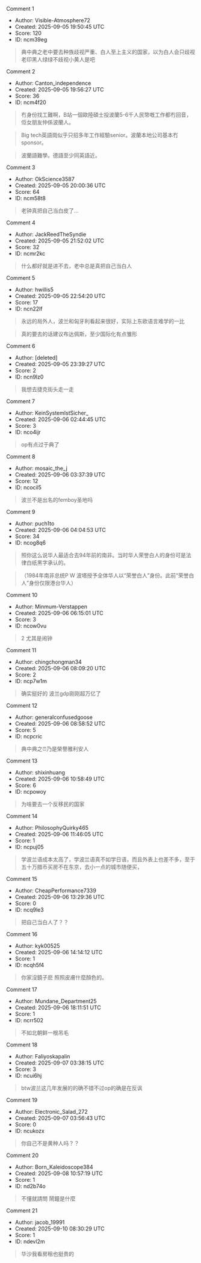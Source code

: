 Comment 1

- Author: Visible-Atmosphere72
- Created: 2025-09-05 19:50:45 UTC
- Score: 120
- ID: ncm39eg

> 典中典之老中要去种族歧视严重、白人至上主义的国家，以为白人会只歧视老印黑人绿绿不歧视小黄人是吧

Comment 2

- Author: Canton_independence
- Created: 2025-09-05 19:56:27 UTC
- Score: 36
- ID: ncm4f20

> 冇身份找工難啊，B站一個歐陸碩士投波蘭5-6千人民幣嘅工作都冇回音，佢女朋友仲係波蘭人。

> Big tech英語崗似乎只招多年工作經驗senior。波蘭本地公司基本冇sponsor。

> 波蘭語難學。德語至少同英語近。

Comment 3

- Author: OkScience3587
- Created: 2025-09-05 20:00:36 UTC
- Score: 64
- ID: ncm58t8

> 老钟真把自己当白皮了…

Comment 4

- Author: JackReedTheSyndie
- Created: 2025-09-05 21:52:02 UTC
- Score: 32
- ID: ncmr2kc

> 什么都好就是进不去，老中总是真把自己当白人

Comment 5

- Author: hwillis5
- Created: 2025-09-05 22:54:20 UTC
- Score: 17
- ID: ncn22lf

> 永远的局外人，波兰和匈牙利看起来很好，实际上东欧语言难学的一比

> 真的要去的话建议布达佩斯，至少国际化有点雏形

Comment 6

- Author: [deleted]
- Created: 2025-09-05 23:39:27 UTC
- Score: 2
- ID: ncn9lz0

> 我想去捷克街头走一走

Comment 7

- Author: KeinSystemIstSicher_
- Created: 2025-09-06 02:44:45 UTC
- Score: 3
- ID: nco4ijr

> op有点过于典了

Comment 8

- Author: mosaic_the_j
- Created: 2025-09-06 03:37:39 UTC
- Score: 12
- ID: ncocil5

> 波兰不是出名的femboy圣地吗

Comment 9

- Author: puch1to
- Created: 2025-09-06 04:04:53 UTC
- Score: 34
- ID: ncog8q6

> 照你这么说华人最适合去94年前的南非。当时华人荣誉白人的身份可是法律白纸黑字承认的。

> （1984年南非总统P W 波塔授予全体华人以“荣誉白人”身份。此前“荣誉白人”身份仅限港台华人）

Comment 10

- Author: Minmum-Verstappen
- Created: 2025-09-06 06:15:01 UTC
- Score: 3
- ID: ncow0vu

> 2 尤其是闹钟

Comment 11

- Author: chingchongman34
- Created: 2025-09-06 08:09:20 UTC
- Score: 2
- ID: ncp7w1m

> 确实挺好的 波兰gdp刚刚超万亿了

Comment 12

- Author: generalconfusedgoose
- Created: 2025-09-06 08:58:52 UTC
- Score: 5
- ID: ncpcric

> 典中典之⏰乃是榮譽雅利安人

Comment 13

- Author: shixinhuang
- Created: 2025-09-06 10:58:49 UTC
- Score: 6
- ID: ncpowoy

> 为啥要去一个反移民的国家

Comment 14

- Author: PhilosophyQuirky465
- Created: 2025-09-06 11:46:05 UTC
- Score: 1
- ID: ncpuj05

> 学波兰语成本太高了，学波兰语真不如学日语，而且外表上也差不多，至于五十万腊币买房不在东京，去小一点的城市随便买，

Comment 15

- Author: CheapPerformance7339
- Created: 2025-09-06 13:29:36 UTC
- Score: 0
- ID: ncq9le3

> 把自己当白人了？？

Comment 16

- Author: kyk00525
- Created: 2025-09-06 14:14:12 UTC
- Score: 1
- ID: ncqh5f4

> 你家沒鏡子麽 照照皮膚什麼顏色的。

Comment 17

- Author: Mundane_Department25
- Created: 2025-09-06 18:11:51 UTC
- Score: 1
- ID: ncrr502

> 不如北朝鲜一根吊毛

Comment 18

- Author: Faliyoskapalin
- Created: 2025-09-07 03:38:15 UTC
- Score: 3
- ID: ncui6hj

> btw波兰这几年发展的的确不错不过op的确是在反讽

Comment 19

- Author: Electronic_Salad_272
- Created: 2025-09-07 03:56:43 UTC
- Score: 0
- ID: ncukozx

> 你自己不是黄种人吗？？

Comment 20

- Author: Born_Kaleidoscope384
- Created: 2025-09-08 10:57:19 UTC
- Score: 1
- ID: nd2b74o

> 不懂就請問 鬧鐘是什麼

Comment 21

- Author: jacob_19991
- Created: 2025-09-10 08:30:29 UTC
- Score: 1
- ID: ndevl2m

> 华沙我看房租也挺贵的
